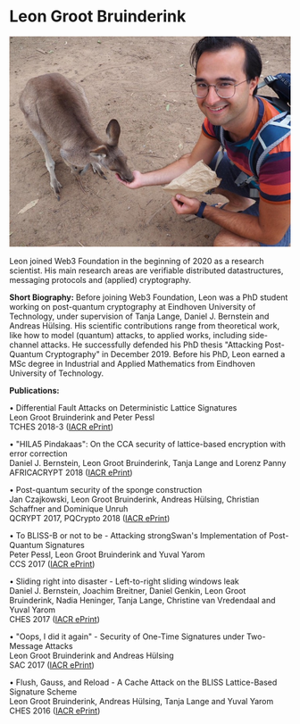 # Leon Groot Bruinderink

![](Leon.JPG)

Leon joined Web3 Foundation in the beginning of 2020 as a research scientist. His main research areas are verifiable distributed datastructures, messaging protocols and (applied) cryptography. 

**Short Biography:**
Before joining Web3 Foundation, Leon was a PhD student working on post-quantum cryptography at Eindhoven University of Technology, under supervision of Tanja Lange, Daniel J. Bernstein and Andreas Hülsing. His scientific contributions range from theoretical work, like how to model (quantum) attacks, to applied works, including side-channel attacks. He successfully defended his PhD thesis "Attacking Post-Quantum Cryptography" in December 2019. Before his PhD, Leon earned a MSc degree in Industrial and Applied Mathematics from Eindhoven University of Technology. 

**Publications:**

• Differential Fault Attacks on Deterministic Lattice Signatures\
Leon Groot Bruinderink and Peter Pessl\
TCHES 2018-3 ([IACR ePrint](https://eprint.iacr.org/2018/355))

• "HILA5 Pindakaas": On the CCA security of lattice-based encryption with error correction\
Daniel J. Bernstein, Leon Groot Bruinderink, Tanja Lange and Lorenz Panny\
AFRICACRYPT 2018 ([IACR ePrint](https://eprint.iacr.org/2017/1214))

• Post-quantum security of the sponge construction\
Jan Czajkowski, Leon Groot Bruinderink, Andreas Hülsing, Christian Schaffner and Dominique Unruh\
QCRYPT 2017, PQCrypto 2018 ([IACR ePrint](https://eprint.iacr.org/2017/771))

• To BLISS-B or not to be - Attacking strongSwan's Implementation of Post-Quantum Signatures\
Peter Pessl, Leon Groot Bruinderink and Yuval Yarom\
CCS 2017 ([IACR ePrint](https://eprint.iacr.org/2017/490))

• Sliding right into disaster - Left-to-right sliding windows leak \
Daniel J. Bernstein, Joachim Breitner, Daniel Genkin, Leon Groot Bruinderink, Nadia Heninger, Tanja Lange, Christine van Vredendaal and Yuval Yarom\
CHES 2017 ([IACR ePrint](https://eprint.iacr.org/2017/627))

• "Oops, I did it again" - Security of One-Time Signatures under Two-Message Attacks\
Leon Groot Bruinderink and Andreas Hülsing\
SAC 2017 ([IACR ePrint](https://eprint.iacr.org/2016/1042))

• Flush, Gauss, and Reload - A Cache Attack on the BLISS Lattice-Based Signature Scheme\
Leon Groot Bruinderink, Andreas Hülsing, Tanja Lange and Yuval Yarom\
CHES 2016 ([IACR ePrint](https://eprint.iacr.org/2016/300))
